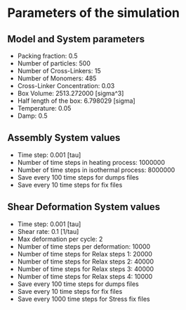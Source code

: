 # Parameters of the simulation


## Model and System parameters

- Packing fraction: 0.5
- Number of particles: 500
- Number of Cross-Linkers: 15
- Number of Monomers: 485
- Cross-Linker Concentration: 0.03
- Box Volume: 2513.272000 [sigma^3]
- Half length of the box: 6.798029 [sigma]
- Temperature: 0.05
- Damp: 0.5

 ## Assembly System values 

- Time step: 0.001 [tau]
- Number of time steps in heating process: 1000000
- Number of time steps in isothermal process: 8000000
- Save every 100 time steps for dumps files
- Save every 10 time steps for fix files

 ## Shear Deformation System values 

- Time step: 0.001 [tau]
- Shear rate: 0.1 [1/tau]
- Max deformation per cycle: 2
- Number of time steps per deformation: 10000
- Number of time steps for Relax steps 1: 20000
- Number of time steps for Relax steps 2: 40000
- Number of time steps for Relax steps 3: 40000
- Number of time steps for Relax steps 4: 10000
- Save every 100 time steps for dumps files
- Save every 10 time steps for fix files
- Save every 1000 time steps for Stress fix files
